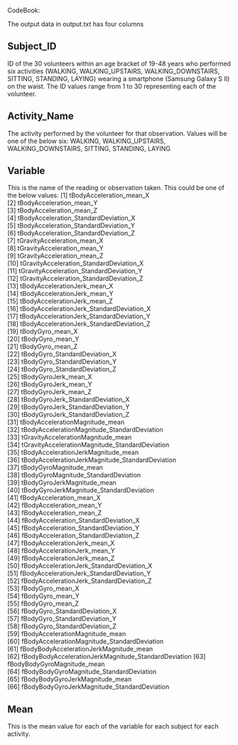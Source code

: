 CodeBook:

The output data in output.txt has four columns

## Subject_ID
ID of the 30 volunteers within an age bracket of 19-48 years who performed six activities (WALKING, WALKING_UPSTAIRS, WALKING_DOWNSTAIRS, SITTING, STANDING, LAYING) wearing a smartphone (Samsung Galaxy S II) on the waist. The ID values range from 1 to 30 representing each of the volunteer.

## Activity_Name
The activity performed by the volunteer for that observation. Values will be one of the below six:
WALKING, WALKING_UPSTAIRS, WALKING_DOWNSTAIRS, SITTING, STANDING, LAYING

## Variable
This is the name of the reading or observation taken. This could be one of the below values:
 [1] tBodyAcceleration_mean_X                            
 [2] tBodyAcceleration_mean_Y                            
 [3] tBodyAcceleration_mean_Z                            
 [4] tBodyAcceleration_StandardDeviation_X               
 [5] tBodyAcceleration_StandardDeviation_Y               
 [6] tBodyAcceleration_StandardDeviation_Z               
 [7] tGravityAcceleration_mean_X                         
 [8] tGravityAcceleration_mean_Y                         
 [9] tGravityAcceleration_mean_Z                         
[10] tGravityAcceleration_StandardDeviation_X            
[11] tGravityAcceleration_StandardDeviation_Y            
[12] tGravityAcceleration_StandardDeviation_Z            
[13] tBodyAccelerationJerk_mean_X                        
[14] tBodyAccelerationJerk_mean_Y                        
[15] tBodyAccelerationJerk_mean_Z                        
[16] tBodyAccelerationJerk_StandardDeviation_X           
[17] tBodyAccelerationJerk_StandardDeviation_Y           
[18] tBodyAccelerationJerk_StandardDeviation_Z           
[19] tBodyGyro_mean_X                                    
[20] tBodyGyro_mean_Y                                    
[21] tBodyGyro_mean_Z                                    
[22] tBodyGyro_StandardDeviation_X                       
[23] tBodyGyro_StandardDeviation_Y                       
[24] tBodyGyro_StandardDeviation_Z                       
[25] tBodyGyroJerk_mean_X                                
[26] tBodyGyroJerk_mean_Y                                
[27] tBodyGyroJerk_mean_Z                                
[28] tBodyGyroJerk_StandardDeviation_X                   
[29] tBodyGyroJerk_StandardDeviation_Y                   
[30] tBodyGyroJerk_StandardDeviation_Z                   
[31] tBodyAccelerationMagnitude_mean                     
[32] tBodyAccelerationMagnitude_StandardDeviation        
[33] tGravityAccelerationMagnitude_mean                  
[34] tGravityAccelerationMagnitude_StandardDeviation     
[35] tBodyAccelerationJerkMagnitude_mean                 
[36] tBodyAccelerationJerkMagnitude_StandardDeviation    
[37] tBodyGyroMagnitude_mean                             
[38] tBodyGyroMagnitude_StandardDeviation                
[39] tBodyGyroJerkMagnitude_mean                         
[40] tBodyGyroJerkMagnitude_StandardDeviation            
[41] fBodyAcceleration_mean_X                            
[42] fBodyAcceleration_mean_Y                            
[43] fBodyAcceleration_mean_Z                            
[44] fBodyAcceleration_StandardDeviation_X               
[45] fBodyAcceleration_StandardDeviation_Y               
[46] fBodyAcceleration_StandardDeviation_Z               
[47] fBodyAccelerationJerk_mean_X                        
[48] fBodyAccelerationJerk_mean_Y                        
[49] fBodyAccelerationJerk_mean_Z                        
[50] fBodyAccelerationJerk_StandardDeviation_X           
[51] fBodyAccelerationJerk_StandardDeviation_Y           
[52] fBodyAccelerationJerk_StandardDeviation_Z           
[53] fBodyGyro_mean_X                                    
[54] fBodyGyro_mean_Y                                    
[55] fBodyGyro_mean_Z                                    
[56] fBodyGyro_StandardDeviation_X                       
[57] fBodyGyro_StandardDeviation_Y                       
[58] fBodyGyro_StandardDeviation_Z                       
[59] fBodyAccelerationMagnitude_mean                     
[60] fBodyAccelerationMagnitude_StandardDeviation        
[61] fBodyBodyAccelerationJerkMagnitude_mean             
[62] fBodyBodyAccelerationJerkMagnitude_StandardDeviation
[63] fBodyBodyGyroMagnitude_mean                         
[64] fBodyBodyGyroMagnitude_StandardDeviation            
[65] fBodyBodyGyroJerkMagnitude_mean                     
[66] fBodyBodyGyroJerkMagnitude_StandardDeviation

## Mean
This is the mean value for each of the variable for each subject for each activity.
